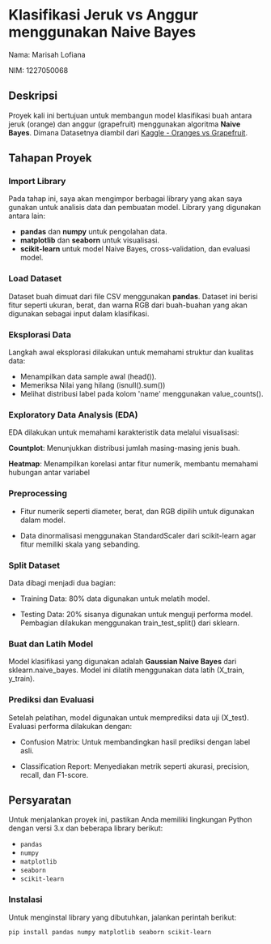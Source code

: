 # Klasifikasi Jeruk vs Anggur menggunakan Naive Bayes

Nama: Marisah Lofiana

NIM: 1227050068

## Deskripsi
Proyek kali ini bertujuan untuk membangun model klasifikasi buah antara jeruk (orange) dan anggur (grapefruit) menggunakan algoritma **Naive Bayes**. Dimana Datasetnya diambil dari [Kaggle - Oranges vs Grapefruit](https://www.kaggle.com/datasets/joshmcadams/oranges-vs-grapefruit).

## Tahapan Proyek

### **Import Library**
Pada tahap ini, saya akan mengimpor berbagai library yang akan saya gunakan untuk analisis data dan pembuatan model. Library yang digunakan antara lain:
- **pandas** dan **numpy** untuk pengolahan data.
- **matplotlib** dan **seaborn** untuk visualisasi.
- **scikit-learn** untuk model Naive Bayes, cross-validation, dan evaluasi model.

### **Load Dataset**
Dataset buah dimuat dari file CSV menggunakan **pandas**. Dataset ini berisi fitur seperti ukuran, berat, dan warna RGB dari buah-buahan yang akan digunakan sebagai input dalam klasifikasi.

### **Eksplorasi Data**
Langkah awal eksplorasi dilakukan untuk memahami struktur dan kualitas data:
- Menampilkan data sample awal (head()). 
- Memeriksa Nilai yang hilang (isnull().sum())
- Melihat distribusi label pada kolom 'name' menggunakan value_counts().

### **Exploratory Data Analysis (EDA)**
EDA dilakukan untuk memahami karakteristik data melalui visualisasi:

**Countplot**: Menunjukkan distribusi jumlah masing-masing jenis buah.

**Heatmap**: Menampilkan korelasi antar fitur numerik, membantu memahami hubungan antar variabel

###  **Preprocessing**
- Fitur numerik seperti diameter, berat, dan RGB dipilih untuk digunakan dalam model.

- Data dinormalisasi menggunakan StandardScaler dari scikit-learn agar fitur memiliki skala yang sebanding.

###  **Split Dataset**
Data dibagi menjadi dua bagian:

- Training Data: 80% data digunakan untuk melatih model.

- Testing Data: 20% sisanya digunakan untuk menguji performa model. Pembagian dilakukan menggunakan train_test_split() dari sklearn.

### **Buat dan Latih Model**
Model klasifikasi yang digunakan adalah **Gaussian Naive Bayes** dari sklearn.naive_bayes. Model ini dilatih menggunakan data latih (X_train, y_train).


### **Prediksi dan Evaluasi**
Setelah pelatihan, model digunakan untuk memprediksi data uji (X_test). Evaluasi performa dilakukan dengan:

- Confusion Matrix: Untuk membandingkan hasil prediksi dengan label asli.

- Classification Report: Menyediakan metrik seperti akurasi, precision, recall, dan F1-score.

## Persyaratan
Untuk menjalankan proyek ini, pastikan Anda memiliki lingkungan Python dengan versi 3.x dan beberapa library berikut:
- `pandas`
- `numpy`
- `matplotlib`
- `seaborn`
- `scikit-learn`

### Instalasi
Untuk menginstal library yang dibutuhkan, jalankan perintah berikut:

```bash
pip install pandas numpy matplotlib seaborn scikit-learn
